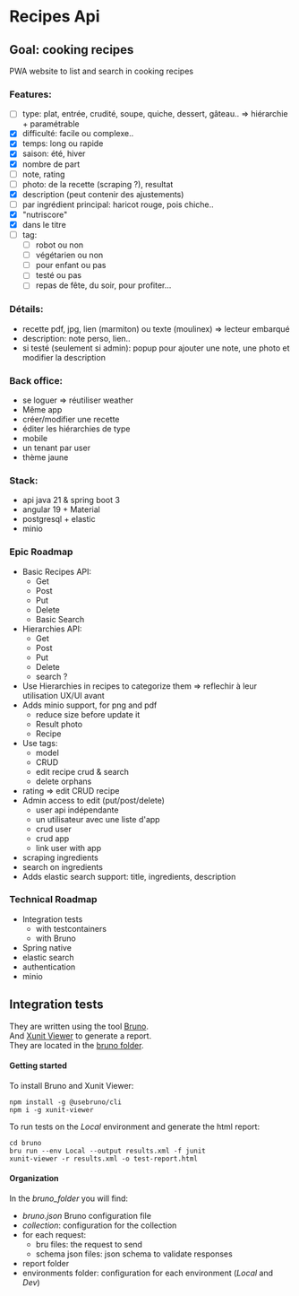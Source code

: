 # Recipes Api
## Goal: cooking recipes

PWA website to list and search in cooking recipes

### Features:

- [ ] type: plat, entrée, crudité, soupe, quiche, dessert, gâteau.. => hiérarchie + paramétrable
- [x] difficulté: facile ou complexe..
- [x] temps: long ou rapide
- [x] saison: été, hiver
- [x] nombre de part
- [ ] note, rating
- [ ] photo: de la recette (scraping ?), resultat 
- [x] description (peut contenir des ajustements)
- [ ] par ingrédient principal: haricot rouge, pois chiche..
- [x] "nutriscore"
- [x] dans le titre
- [ ] tag:
  - [ ] robot ou non
  - [ ] végétarien ou non
  - [ ] pour enfant ou pas
  - [ ] testé ou pas
  - [ ] repas de fête, du soir, pour profiter...

### Détails:

- recette pdf, jpg, lien (marmiton) ou texte (moulinex) => lecteur embarqué
- description: note perso, lien..
- si testé (seulement si admin): popup pour ajouter une note, une photo et modifier la description

### Back office:

- se loguer => réutiliser weather
- Même app
- créer/modifier une recette
- éditer les hiérarchies de type
- mobile
- un tenant par user
- thème jaune

### Stack:

- api java 21 & spring boot 3
- angular 19 + Material
- postgresql + elastic
- minio

### Epic Roadmap
- Basic Recipes API:
  - Get
  - Post
  - Put
  - Delete
  - Basic Search
- Hierarchies API:
  - Get
  - Post
  - Put
  - Delete
  - search ?
- Use Hierarchies in recipes to categorize them => reflechir à leur utilisation UX/UI avant
- Adds minio support, for png and pdf
  - reduce size before update it 
  - Result photo
  - Recipe
- Use tags:
  - model
  - CRUD
  - edit recipe crud & search
  - delete orphans
- rating => edit CRUD recipe
- Admin access to edit (put/post/delete)
  - user api indépendante
  - un utilisateur avec une liste d'app
  - crud user
  - crud app
  - link user with app
- scraping ingredients
- search on ingredients
- Adds elastic search support: title, ingredients, description

### Technical Roadmap
- Integration tests
  - with testcontainers
  - with Bruno
- Spring native
- elastic search
- authentication
- minio

## Integration tests
They are written using the tool [Bruno](https://docs.usebruno.com/).  
And [Xunit Viewer](https://github.com/lukejpreston/xunit-viewer) to generate a report.  
They are located in the [bruno folder](./bruno).  
#### Getting started
To install Bruno and Xunit Viewer:
```shell
npm install -g @usebruno/cli
npm i -g xunit-viewer
```
To run tests on the _Local_ environment and generate the html report:
```shell
cd bruno
bru run --env Local --output results.xml -f junit
xunit-viewer -r results.xml -o test-report.html
```
#### Organization
In the _bruno_folder_ you will find:
- _bruno.json_ Bruno configuration file
- _collection_: configuration for the collection
- for each request:
  - bru files: the request to send
  - schema json files: json schema to validate responses
- report folder
- environments folder: configuration for each environment (_Local_ and _Dev_)
